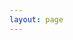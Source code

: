 ```yaml
---
layout: page
---
```


<script lang='ts' setup>
import Inbox from '@/components/Index/Inbox.vue'
</script>

<Inbox />

